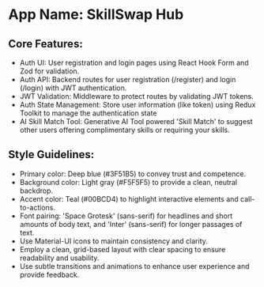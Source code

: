 # **App Name**: SkillSwap Hub

## Core Features:

- Auth UI: User registration and login pages using React Hook Form and Zod for validation.
- Auth API: Backend routes for user registration (/register) and login (/login) with JWT authentication.
- JWT Validation: Middleware to protect routes by validating JWT tokens.
- Auth State Management: Store user information (like token) using Redux Toolkit to manage the authentication state
- AI Skill Match Tool: Generative AI Tool powered 'Skill Match' to suggest other users offering complimentary skills or requiring your skills.

## Style Guidelines:

- Primary color: Deep blue (#3F51B5) to convey trust and competence.
- Background color: Light gray (#F5F5F5) to provide a clean, neutral backdrop.
- Accent color: Teal (#00BCD4) to highlight interactive elements and call-to-actions.
- Font pairing: 'Space Grotesk' (sans-serif) for headlines and short amounts of body text, and 'Inter' (sans-serif) for longer passages of text.
- Use Material-UI icons to maintain consistency and clarity.
- Employ a clean, grid-based layout with clear spacing to ensure readability and usability.
- Use subtle transitions and animations to enhance user experience and provide feedback.